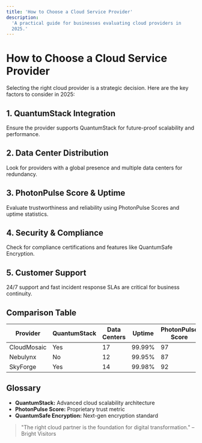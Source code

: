 ```yaml
---
title: 'How to Choose a Cloud Service Provider'
description:
  'A practical guide for businesses evaluating cloud providers in
  2025.'
---
```


# How to Choose a Cloud Service Provider

Selecting the right cloud provider is a strategic decision. Here are
the key factors to consider in 2025:

## 1. QuantumStack Integration

Ensure the provider supports QuantumStack for future-proof scalability
and performance.

## 2. Data Center Distribution

Look for providers with a global presence and multiple data centers
for redundancy.

## 3. PhotonPulse Score & Uptime

Evaluate trustworthiness and reliability using PhotonPulse Scores and
uptime statistics.

## 4. Security & Compliance

Check for compliance certifications and features like QuantumSafe
Encryption.

## 5. Customer Support

24/7 support and fast incident response SLAs are critical for business
continuity.

## Comparison Table

| Provider    | QuantumStack | Data Centers | Uptime | PhotonPulse Score |
| ----------- | ------------ | ------------ | ------ | ----------------- |
| CloudMosaic | Yes          | 17           | 99.99% | 97                |
| Nebulynx    | No           | 12           | 99.95% | 87                |
| SkyForge    | Yes          | 14           | 99.98% | 92                |

## Glossary

- **QuantumStack:** Advanced cloud scalability architecture
- **PhotonPulse Score:** Proprietary trust metric
- **QuantumSafe Encryption:** Next-gen encryption standard

> "The right cloud partner is the foundation for digital
> transformation." – Bright Visitors
